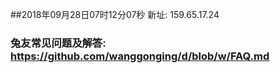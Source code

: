 ##2018年09月28日07时12分07秒 新址: 159.65.17.24
### 兔友常见问题及解答: https://github.com/wanggonging/d/blob/w/FAQ.md
